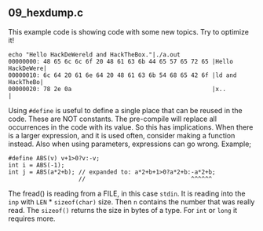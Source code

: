 ## 09_hexdump.c

This example code is showing code with some new topics. Try to optimize it!

```
echo "Hello HackDeWereld and HackTheBox."|./a.out
00000000: 48 65 6c 6c 6f 20 48 61 63 6b 44 65 57 65 72 65 |Hello HackDeWere|
00000010: 6c 64 20 61 6e 64 20 48 61 63 6b 54 68 65 42 6f |ld and HackTheBo|
00000020: 78 2e 0a                                        |x..             |
```

Using ```#define``` is useful to define a single place that can be reused
in the code. These are NOT constants. The pre-compile will replace all
occurrences in the code with its value. So this has implications. When there
is a larger expression, and it is used often, consider making a function
instead. Also when using parameters, expressions can go wrong. Example;
```
#define ABS(v) v+1>0?v:-v;
int i = ABS(-1);
int j = ABS(a*2+b); // expanded to: a*2+b+1>0?a*2+b:-a*2+b;
                    //                              ^^^^^^
```

The fread() is reading from a FILE, in this case ```stdin```. It is reading
into the ```inp``` with ```LEN``` * ```sizeof(char)``` size. Then ```n```
contains the number that was really read. The ```sizeof()``` returns the
size in bytes of a type. For ```int``` or ```long``` it requires more.
